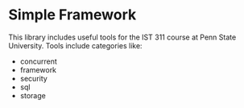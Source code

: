 # Simple Framework
This library includes useful tools for the IST 311 course at Penn State University. Tools include categories like:
* concurrent
* framework
* security
* sql
* storage
